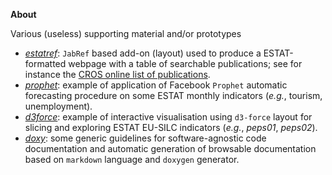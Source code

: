 
**About**

Various (useless) supporting material and/or prototypes

* [_estatref_](estatref): `JabRef` based add-on (layout) used to produce a ESTAT-formatted webpage with a table of searchable publications; see for instance the [CROS online list of publications](https://ec.europa.eu/eurostat/cros/content/publications-basis-eurostat-microdata_en).
* [_prophet_](prophet): example of application of Facebook `Prophet` automatic forecasting procedure on some ESTAT monthly indicators (_e.g._, tourism, unemployment).
* [_d3force_](d3force): example of interactive visualisation using `d3-force` layout for slicing and exploring ESTAT EU-SILC indicators (_e.g._, _peps01_, _peps02_).
* [_doxy_](doxy): some generic guidelines for software-agnostic code documentation and automatic generation of browsable documentation based on `markdown` language and `doxygen` generator.
